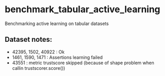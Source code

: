 # benchmark_tabular_active_learning
Benchmarking active learning on tabular datasets


## Dataset notes:
- 42395, 1502, 40922 : Ok 
- 1461, 1590, 1471 : Assertions learning failed
- 43551 : metric trustscore skipped (because of shape problem when callin trustscorer.score())
